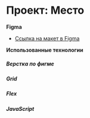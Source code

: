 # Проект: Место

**Figma**

* [Ссылка на макет в Figma](https://www.figma.com/file/2cn9N9jSkmxD84oJik7xL7/JavaScript.-Sprint-4?node-id=0%3A1)

**Использованные технологии**

##### Верстка по фигме
##### Grid
##### Flex
##### JavaScript

